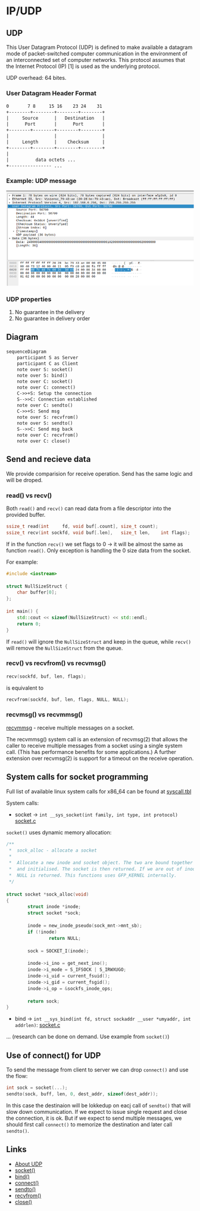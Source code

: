 # IP/UDP


## UDP

This User Datagram  Protocol  (UDP)  is  defined  to  make  available  a
datagram   mode  of  packet-switched   computer   communication  in  the
environment  of  an  interconnected  set  of  computer  networks.   This
protocol  assumes  that the Internet  Protocol  (IP)  [1] is used as the
underlying protocol.

UDP overhead: 64 bites.


### User Datagram Header Format

```
0       7 8     15 16    23 24    31
+--------+--------+--------+--------+
|     Source      |   Destination   |
|      Port       |      Port       |
+--------+--------+--------+--------+
|                 |                 |
|     Length      |    Checksum     |
+--------+--------+--------+--------+
|
|          data octets ...
+---------------- ...

```


### Example: UDP message

![UDP package](../../../../.img//wireshark-udp.png)


### UDP properties

1. No guarantee in the delivery
2. No guarantee in delivery order

## Diagram

```mermaid
sequenceDiagram
    participant S as Server
    participant C as Client
    note over S: socket()
    note over S: bind()
    note over C: socket()
    note over C: connect()
    C->>+S: Setup the connection
    S-->>C: Connection established
    note over C: sendto()
    C->>+S: Send msg
    note over S: recvfrom()
    note over S: sendto()
    S-->>C: Send msg back
    note over C: recvfrom()
    note over C: close()
```


## Send and recieve data

We provide comparision for receive operation.
Send has the same logic and will be droped.

### read() vs recv()

Both `read()` and `recv()` can read data from a file descriptor into the provided buffer.

```cpp
ssize_t read(int     fd, void buf[.count], size_t count);
ssize_t recv(int sockfd, void buf[.len],   size_t len,    int flags);
```


If in the function `recv()` we set flags to 0 -> it will be almost the same as function `read()`. Only exception is handling the 0 size data from the socket.

For example:

```cpp
#include <iostream>

struct NullSizeStruct {
    char buffer[0];
};

int main() {
    std::cout << sizeof(NullSizeStruct) << std::endl;
    return 0;
}
```

If `read()` will ignore the `NullSizeStruct` and keep in the queue, while `recv()` will remove the `NullSizeStruct` from the queue.


### recv() vs recvfrom() vs recvmsg()

```cpp
recv(sockfd, buf, len, flags);
```

is equivalent to
```cpp
recvfrom(sockfd, buf, len, flags, NULL, NULL);
```


### recvmsg() vs recvmmsg()

[recvmmsg](https://www.man7.org/linux/man-pages/man2/recvmmsg.2.html) - receive multiple messages on a socket.

The recvmmsg() system call is an extension of recvmsg(2) that
allows the caller to receive multiple messages from a socket
using a single system call.  (This has performance benefits for
some applications.)  A further extension over recvmsg(2) is
support for a timeout on the receive operation.

## System calls for socket programming

Full list of available linux system calls for x86_64 can be found at [syscall.tbl](https://github.com/torvalds/linux/blob/master/arch/x86/entry/syscalls/syscall_64.tbl)

System calls:

- socket -> `int __sys_socket(int family, int type, int protocol)` [socket.c](https://github.com/torvalds/linux/blob/master/net/socket.c)

`socket()` uses dynamic memory allocation:

```c
/**
 *	sock_alloc - allocate a socket
 *
 *	Allocate a new inode and socket object. The two are bound together
 *	and initialised. The socket is then returned. If we are out of inodes
 *	NULL is returned. This functions uses GFP_KERNEL internally.
 */

struct socket *sock_alloc(void)
{
        struct inode *inode;
        struct socket *sock;

        inode = new_inode_pseudo(sock_mnt->mnt_sb);
        if (!inode)
                return NULL;

        sock = SOCKET_I(inode);

        inode->i_ino = get_next_ino();
        inode->i_mode = S_IFSOCK | S_IRWXUGO;
        inode->i_uid = current_fsuid();
        inode->i_gid = current_fsgid();
        inode->i_op = &sockfs_inode_ops;

        return sock;
}
```

- bind -> `int __sys_bind(int fd, struct sockaddr __user *umyaddr, int addrlen)`: [socket.c](https://github.com/torvalds/linux/blob/master/net/socket.c)

... (research can be done on demand. Use example from `socket()`)


## Use of connect() for UDP

To send the message from client to server we can drop `connect()` and use the flow:

```cpp
int sock = socket(...);
sendto(sock, buff, len, 0, dest_addr, sizeof(dest_addr));
```

In this case the destinaion will be lokkedup on eacj call of `sendto()` that will slow
down communication. If we expect to issue single request and close the connection, it is
ok. But if we expect to send multiple messages, we should first call `connect()` to memorize
the destination and later call `sendto()`.


## Links

- [About UDP](https://www.man7.org/linux/man-pages/man7/udp.7.html)
- [socket()](https://www.man7.org/linux/man-pages/man2/socket.2.html)
- [bind()](https://www.man7.org/linux/man-pages/man2/bind.2.html)
- [connect()](https://www.man7.org/linux/man-pages/man2/connect.2.html)
- [sendto()](https://www.man7.org/linux/man-pages/man2/sendto.2.html)
- [recvfrom()](https://www.man7.org/linux/man-pages/man2/recvfrom.2.html)
- [close()](https://www.man7.org/linux/man-pages/man2/close.2.html)

